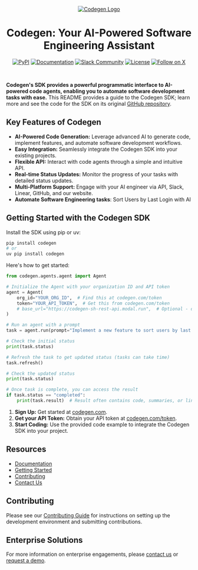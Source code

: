 <p align="center">
  <a href="https://docs.codegen.com">
    <img src="https://i.imgur.com/6RF9W0z.jpeg" alt="Codegen Logo" />
  </a>
</p>

<h1 align="center">Codegen: Your AI-Powered Software Engineering Assistant</h1>

<div align="center">

[![PyPI](https://img.shields.io/badge/PyPi-codegen-gray?style=flat-square&color=blue)](https://pypi.org/project/codegen/)
[![Documentation](https://img.shields.io/badge/Docs-docs.codegen.com-purple?style=flat-square)](https://docs.codegen.com)
[![Slack Community](https://img.shields.io/badge/Slack-Join-4A154B?logo=slack&style=flat-square)](https://community.codegen.com)
[![License](https://img.shields.io/badge/Code%20License-Apache%202.0-gray?&color=gray)](https://github.com/codegen-sh/codegen-sdk/tree/develop?tab=Apache-2.0-1-ov-file)
[![Follow on X](https://img.shields.io/twitter/follow/codegen?style=social)](https://x.com/codegen)

</div>

<br />

**Codegen's SDK provides a powerful programmatic interface to AI-powered code agents, enabling you to automate software development tasks with ease.**  This README provides a guide to the Codegen SDK; learn more and see the code for the SDK on its original [GitHub repository](https://github.com/codegen-sh/codegen).

## Key Features of Codegen

*   **AI-Powered Code Generation:** Leverage advanced AI to generate code, implement features, and automate software development workflows.
*   **Easy Integration:** Seamlessly integrate the Codegen SDK into your existing projects.
*   **Flexible API:** Interact with code agents through a simple and intuitive API.
*   **Real-time Status Updates:** Monitor the progress of your tasks with detailed status updates.
*   **Multi-Platform Support:** Engage with your AI engineer via API, Slack, Linear, GitHub, and our website.
*   **Automate Software Engineering tasks**: Sort Users by Last Login with AI

## Getting Started with the Codegen SDK

Install the SDK using pip or uv:

```bash
pip install codegen
# or
uv pip install codegen
```

Here's how to get started:

```python
from codegen.agents.agent import Agent

# Initialize the Agent with your organization ID and API token
agent = Agent(
    org_id="YOUR_ORG_ID",  # Find this at codegen.com/token
    token="YOUR_API_TOKEN",  # Get this from codegen.com/token
    # base_url="https://codegen-sh-rest-api.modal.run",  # Optional - defaults to production
)

# Run an agent with a prompt
task = agent.run(prompt="Implement a new feature to sort users by last login.")

# Check the initial status
print(task.status)

# Refresh the task to get updated status (tasks can take time)
task.refresh()

# Check the updated status
print(task.status)

# Once task is complete, you can access the result
if task.status == "completed":
    print(task.result)  # Result often contains code, summaries, or links
```

1.  **Sign Up:** Get started at [codegen.com](https://codegen.com).
2.  **Get your API Token:** Obtain your API token at [codegen.com/token](https://codegen.com/token).
3.  **Start Coding:** Use the provided code example to integrate the Codegen SDK into your project.

## Resources

*   [Documentation](https://docs.codegen.com)
*   [Getting Started](https://docs.codegen.com/introduction/getting-started)
*   [Contributing](CONTRIBUTING.md)
*   [Contact Us](https://codegen.com/contact)

## Contributing

Please see our [Contributing Guide](CONTRIBUTING.md) for instructions on setting up the development environment and submitting contributions.

## Enterprise Solutions

For more information on enterprise engagements, please [contact us](https://codegen.com/contact) or [request a demo](https://codegen.com/request-demo).